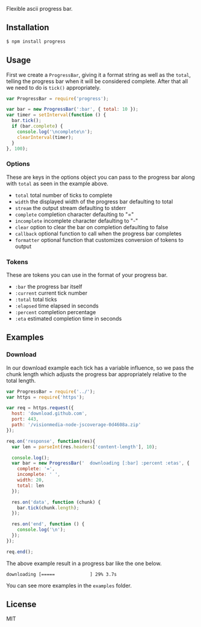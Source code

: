 Flexible ascii progress bar.

## Installation

```bash
$ npm install progress
```

## Usage

First we create a `ProgressBar`, giving it a format string
as well as the `total`, telling the progress bar when it will
be considered complete. After that all we need to do is `tick()` appropriately.

```javascript
var ProgressBar = require('progress');

var bar = new ProgressBar(':bar', { total: 10 });
var timer = setInterval(function () {
  bar.tick();
  if (bar.complete) {
    console.log('\ncomplete\n');
    clearInterval(timer);
  }
}, 100);
```

### Options

These are keys in the options object you can pass to the progress bar along with
`total` as seen in the example above.

- `total` total number of ticks to complete
- `width` the displayed width of the progress bar defaulting to total
- `stream` the output stream defaulting to stderr
- `complete` completion character defaulting to "="
- `incomplete` incomplete character defaulting to "-"
- `clear` option to clear the bar on completion defaulting to false
- `callback` optional function to call when the progress bar completes
- `formatter` optional function that customizes conversion of tokens to output

### Tokens

These are tokens you can use in the format of your progress bar.

- `:bar` the progress bar itself
- `:current` current tick number
- `:total` total ticks
- `:elapsed` time elapsed in seconds
- `:percent` completion percentage
- `:eta` estimated completion time in seconds

## Examples

### Download

In our download example each tick has a variable influence, so we pass the chunk
length which adjusts the progress bar appropriately relative to the total
length.

```javascript
var ProgressBar = require('../');
var https = require('https');

var req = https.request({
  host: 'download.github.com',
  port: 443,
  path: '/visionmedia-node-jscoverage-0d4608a.zip'
});

req.on('response', function(res){
  var len = parseInt(res.headers['content-length'], 10);

  console.log();
  var bar = new ProgressBar('  downloading [:bar] :percent :etas', {
    complete: '=',
    incomplete: ' ',
    width: 20,
    total: len
  });

  res.on('data', function (chunk) {
    bar.tick(chunk.length);
  });

  res.on('end', function () {
    console.log('\n');
  });
});

req.end();
```

The above example result in a progress bar like the one below.

```
downloading [=====             ] 29% 3.7s
```

You can see more examples in the `examples` folder.

## License

MIT
